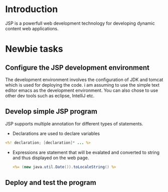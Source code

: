 # Introduction

JSP is a powerfull web development technology for developing dynamic
content web applications. 

# Newbie tasks

## Configure the JSP development environment 

The development environment involves the configuration of JDK and tomcat
which is used for deploying the code. i am assuming to use the simple text
editor emacs as the development environment. You can also chose to use
other dev tools such as eclipse, IntelliJ etc. 

## Develop simple JSP program 

JSP supports multiple annotation for different types of statements. 

- Declarations are used to declare variables 

``` jsp
<%! declaration; [declaration]* ... %>
```

- Expressions are statement that will be evalated and converted to string
  and thus displayed on the web page. 
  
  ``` jsp 
  <%= (new java.util.Date()).toLocaleString() %>
  ```

## Deploy and test the program 
